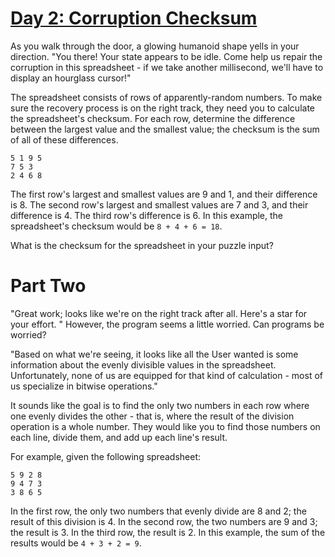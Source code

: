 # <a href="https://adventofcode.com/2017/day/2"> Day 2: Corruption Checksum </a>

As you walk through the door, a glowing humanoid shape yells in your direction. 
"You there! Your state appears to be idle. Come help us repair the corruption 
in this spreadsheet - if we take another millisecond, we'll have to display an hourglass cursor!"

The spreadsheet consists of rows of apparently-random numbers. To make sure the
recovery process is on the right track, they need you to calculate the spreadsheet's 
checksum. For each row, determine the difference between the largest value and the 
smallest value; the checksum is the sum of all of these differences.
```
5 1 9 5
7 5 3
2 4 6 8
```
The first row's largest and smallest values are 9 and 1, and their difference is 8.
The second row's largest and smallest values are 7 and 3, and their difference is 4.
The third row's difference is 6.
In this example, the spreadsheet's checksum would be `8 + 4 + 6 = 18`.

What is the checksum for the spreadsheet in your puzzle input?

# Part Two 

"Great work; looks like we're on the right track after all. Here's a star for your effort.
" However, the program seems a little worried. Can programs be worried?

"Based on what we're seeing, it looks like all the User wanted is some information 
about the evenly divisible values in the spreadsheet. Unfortunately, none of us are 
equipped for that kind of calculation - most of us specialize in bitwise operations."

It sounds like the goal is to find the only two numbers in each row where one 
evenly divides the other - that is, where the result of the division operation 
is a whole number. They would like you to find those numbers on each line, divide
them, and add up each line's result.

For example, given the following spreadsheet:
```
5 9 2 8
9 4 7 3
3 8 6 5
```
In the first row, the only two numbers that evenly divide are 8 and 2; the result of this division is 4.
In the second row, the two numbers are 9 and 3; the result is 3.
In the third row, the result is 2.
In this example, the sum of the results would be `4 + 3 + 2 = 9`.


